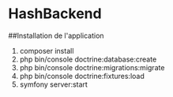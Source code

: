 # HashBackend
##Installation de l'application
<ol>
    <li>composer install</li>
    <li>php bin/console doctrine:database:create</li>
    <li>php bin/console doctrine:migrations:migrate</li>
    <li>php bin/console doctrine:fixtures:load</li>
    <li>symfony server:start</li>
</ol>


